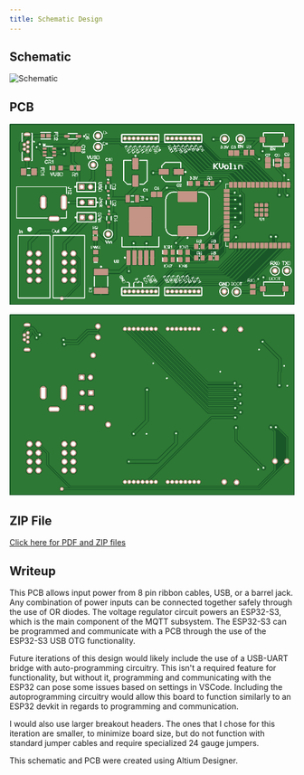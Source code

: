 ```yaml
---
title: Schematic Design
---
```


## Schematic
![Schematic](https://github.com/kirkvolin/kirkvolin.github.io/blob/main/assets/Schematic%20Assets/ESP32%20MQTT%20Schematic.png?raw=true)

## PCB

![Top](https://github.com/kirkvolin/kirkvolin.github.io/blob/main/assets/simulation_image_top.png?raw=true)

![Bottom](https://github.com/kirkvolin/kirkvolin.github.io/blob/main/assets/simulation_image_bottom.png?raw=true)

## ZIP File
[Click here for PDF and ZIP files](https://github.com/kirkvolin/kirkvolin.github.io/tree/main/assets/Schematic%20Assets)

## Writeup
This PCB allows input power from 8 pin ribbon cables, USB, or a barrel jack. Any combination of power inputs can be connected together safely through the use of OR diodes. The voltage regulator circuit powers an ESP32-S3, which is the main component of the MQTT subsystem. The ESP32-S3 can be programmed and communicate with a PCB through the use of the ESP32-S3 USB OTG functionality. 

Future iterations of this design would likely include the use of a USB-UART bridge with auto-programming circuitry. This isn't a required feature for functionality, but without it, programming and communicating with the ESP32 can pose some issues based on settings in VSCode. Including the autoprogramming circuitry would allow this board to function similarly to an ESP32 devkit in regards to programming and communication.

I would also use larger breakout headers. The ones that I chose for this iteration are smaller, to minimize board size, but do not function with standard jumper cables and require specialized 24 gauge jumpers. 

This schematic and PCB were created using Altium Designer. 
